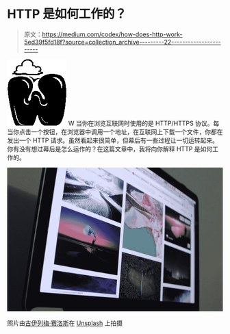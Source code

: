 # HTTP 是如何工作的？

> 原文：<https://medium.com/codex/how-does-http-work-5ed39f5fd18f?source=collection_archive---------22----------------------->

![W](img/d891666cc9ebd9231a574f9c9cb6a45e.png)  W 当你在浏览互联网时使用的是 HTTP/HTTPS 协议。每当你点击一个按钮，在浏览器中调用一个地址，在互联网上下载一个文件，你都在发出一个 HTTP 请求。虽然看起来很简单，但幕后有一些过程让一切运转起来。你有没有想过幕后是怎么运作的？在这篇文章中，我将向你解释 HTTP 是如何工作的。

![](img/a33a7cdcf84e516a73b803d70f7b8346.png)

照片由[古伊列梅·赛洛斯](https://unsplash.com/@gui_vasconcelos?utm_source=medium&utm_medium=referral)在 [Unsplash](https://unsplash.com?utm_source=medium&utm_medium=referral) 上拍摄